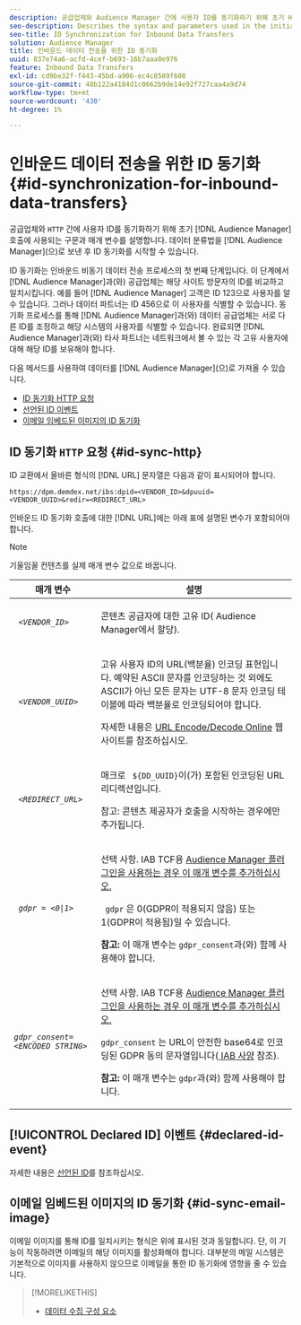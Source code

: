 ```yaml
---
description: 공급업체와 Audience Manager 간에 사용자 ID를 동기화하기 위해 초기 HTTP 호출에 사용되는 구문 및 매개 변수에 대해 설명합니다. ID 동기화는 데이터 분류법을 Audience Manager으로 보낸 후에 시작할 수 있습니다.
seo-description: Describes the syntax and parameters used in the initial HTTP call to synchronize user IDs between a vendor and Audience Manager. ID synchronization can begin after you send your data taxonomy to Audience Manager.
seo-title: ID Synchronization for Inbound Data Transfers
solution: Audience Manager
title: 인바운드 데이터 전송을 위한 ID 동기화
uuid: 037e74a6-acfd-4cef-b693-16b7aaa8e976
feature: Inbound Data Transfers
exl-id: cd9be32f-f443-45bd-a906-ec4c8589f608
source-git-commit: 48b122a4184d1c0662b9de14e92f727caa4a9d74
workflow-type: tm+mt
source-wordcount: '430'
ht-degree: 1%

---
```


# 인바운드 데이터 전송을 위한 ID 동기화 {#id-synchronization-for-inbound-data-transfers}

공급업체와 `HTTP` 간에 사용자 ID를 동기화하기 위해 초기 [!DNL Audience Manager] 호출에 사용되는 구문과 매개 변수를 설명합니다. 데이터 분류법을 [!DNL Audience Manager]&#x200B;(으)로 보낸 후 ID 동기화를 시작할 수 있습니다.

ID 동기화는 인바운드 비동기 데이터 전송 프로세스의 첫 번째 단계입니다. 이 단계에서 [!DNL Audience Manager]과(와) 공급업체는 해당 사이트 방문자의 ID를 비교하고 일치시킵니다. 예를 들어 [!DNL Audience Manager] 고객은 ID 123으로 사용자를 알 수 있습니다. 그러나 데이터 파트너는 ID 456으로 이 사용자를 식별할 수 있습니다. 동기화 프로세스를 통해 [!DNL Audience Manager]과(와) 데이터 공급업체는 서로 다른 ID를 조정하고 해당 시스템의 사용자를 식별할 수 있습니다. 완료되면 [!DNL Audience Manager]과(와) 타사 파트너는 네트워크에서 볼 수 있는 각 고유 사용자에 대해 해당 ID를 보유해야 합니다.

다음 메서드를 사용하여 데이터를 [!DNL Audience Manager]&#x200B;(으)로 가져올 수 있습니다.

* [ID 동기화 HTTP 요청](../../../integration/sending-audience-data/batch-data-transfer-explained/id-sync-http.md#id-sync-http)
* [선언된 ID 이벤트](../../../integration/sending-audience-data/batch-data-transfer-explained/id-sync-http.md#declared-id-event)
* [이메일 임베드된 이미지의 ID 동기화](../../../integration/sending-audience-data/batch-data-transfer-explained/id-sync-http.md#id-sync-email-image)

## ID 동기화 `HTTP` 요청 {#id-sync-http}

ID 교환에서 올바른 형식의 [!DNL URL] 문자열은 다음과 같이 표시되어야 합니다.

```
https://dpm.demdex.net/ibs:dpid=<VENDOR_ID>&dpuuid=<VENDOR_UUID>&redir=<REDIRECT_URL>
```

인바운드 ID 동기화 호출에 대한 [!DNL URL]에는 아래 표에 설명된 변수가 포함되어야 합니다.

>[!NOTE]
>
>기울임꼴 컨텐츠를 실제 매개 변수 값으로 바꿉니다.

<table id="table_EB9F4246E2A34ABB8ED06EA458EB186F"> 
 <thead> 
  <tr> 
   <th colname="col1" class="entry"> 매개 변수 </th> 
   <th colname="col2" class="entry"> 설명 </th> 
  </tr> 
 </thead>
 <tbody> 
  <tr> 
   <td colname="col1"> <code> <i>&lt;VENDOR_ID&gt;</i> </code> </td> 
   <td colname="col2"> <p>콘텐츠 공급자에 대한 고유 ID(<span class="keyword"> Audience Manager</span>에서 할당). </p> </td> 
  </tr> 
  <tr> 
   <td colname="col1"> <code> <i>&lt;VENDOR_UUID&gt;</i> </code> </td> 
   <td colname="col2"> <p>고유 사용자 ID의 URL(백분율) 인코딩 표현입니다. 예약된 ASCII 문자를 인코딩하는 것 외에도 ASCII가 아닌 모든 문자는 UTF-8 문자 인코딩 테이블에 따라 백분율로 인코딩되어야 합니다. </p> <p>자세한 내용은 <a href="https://www.url-encode-decode.com" format="http" scope="external"> URL Encode/Decode Online</a> 웹 사이트를 참조하십시오. </p> </td> 
  </tr> 
  <tr> 
   <td colname="col1"> <code> <i>&lt;REDIRECT_URL&gt;</i> </code> </td> 
   <td colname="col2"> <p>매크로 <code> ${DD_UUID}</code>이(가) 포함된 인코딩된 URL 리디렉션입니다. </p> <p>참고: 콘텐츠 제공자가 호출을 시작하는 경우에만 추가됩니다. </p> </td> 
  </tr> 
  <tr> 
   <td colname="col1"> <code> <i>gdpr = &lt;0|1&gt;</i> </code> </td> 
   <td colname="col2"> <p>선택 사항. IAB TCF용 <a href="../../../overview/data-security-and-privacy/aam-iab-plugin.md">Audience Manager 플러그인을 사용하는 경우 이 매개 변수를 추가하십시오.</a></p> <p><code> gdpr</code> 은 0(GDPR이 적용되지 않음) 또는 1(GDPR이 적용됨)일 수 있습니다. </p> <p> <b>참고:</b> 이 매개 변수는 <code>gdpr_consent</code>과(와) 함께 사용해야 합니다.</p></td> 
  </tr> 
  <tr> 
   <td colname="col1"> <code><i>gdpr_consent=&lt;ENCODED STRING&gt;</i> </code> </td> 
   <td colname="col2"> <p>선택 사항. IAB TCF용 <a href="../../../overview/data-security-and-privacy/aam-iab-plugin.md">Audience Manager 플러그인을 사용하는 경우 이 매개 변수를 추가하십시오.</a></p> <p><code>gdpr_consent</code> 는 URL이 안전한 base64로 인코딩된 GDPR 동의 문자열입니다(<a href="https://github.com/InteractiveAdvertisingBureau/GDPR-Transparency-and-Consent-Framework/blob/master/URL-based%20Consent%20Passing_%20Framework%20Guidance.md#specifications" format="http" scope="external"> IAB 사양</a> 참조). </p> <p> <b>참고:</b> 이 매개 변수는 <code>gdpr</code>과(와) 함께 사용해야 합니다.</p> </td> 
  </tr> 
 </tbody> 
</table>

## [!UICONTROL Declared ID] 이벤트 {#declared-id-event}

자세한 내용은 [선언된 ID](../../../features/declared-ids.md)를 참조하십시오.

## 이메일 임베드된 이미지의 ID 동기화 {#id-sync-email-image}

이메일 이미지를 통해 ID를 일치시키는 형식은 위에 표시된 것과 동일합니다. 단, 이 기능이 작동하려면 이메일의 해당 이미지를 활성화해야 합니다. 대부분의 메일 시스템은 기본적으로 이미지를 사용하지 않으므로 이메일을 통한 ID 동기화에 영향을 줄 수 있습니다.

>[!MORELIKETHIS]
>
>* [데이터 수집 구성 요소](../../../reference/system-components/components-data-collection.md)

